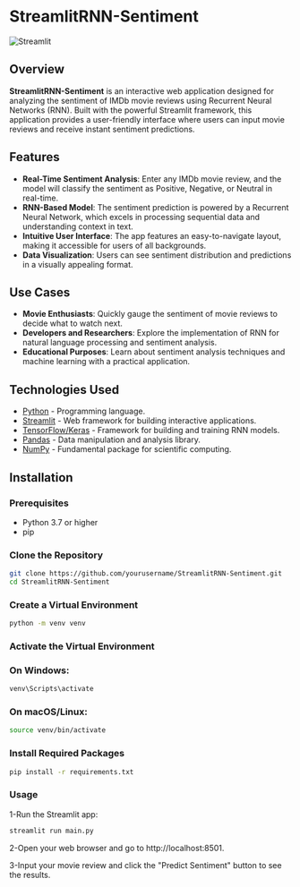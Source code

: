 # StreamlitRNN-Sentiment

![Streamlit](https://streamlit.io/images/brand/streamlit-mark-color.png)

## Overview
**StreamlitRNN-Sentiment** is an interactive web application designed for analyzing the sentiment of IMDb movie reviews using Recurrent Neural Networks (RNN). Built with the powerful Streamlit framework, this application provides a user-friendly interface where users can input movie reviews and receive instant sentiment predictions.

## Features
- **Real-Time Sentiment Analysis**: Enter any IMDb movie review, and the model will classify the sentiment as Positive, Negative, or Neutral in real-time.
- **RNN-Based Model**: The sentiment prediction is powered by a Recurrent Neural Network, which excels in processing sequential data and understanding context in text.
- **Intuitive User Interface**: The app features an easy-to-navigate layout, making it accessible for users of all backgrounds.
- **Data Visualization**: Users can see sentiment distribution and predictions in a visually appealing format.

## Use Cases
- **Movie Enthusiasts**: Quickly gauge the sentiment of movie reviews to decide what to watch next.
- **Developers and Researchers**: Explore the implementation of RNN for natural language processing and sentiment analysis.
- **Educational Purposes**: Learn about sentiment analysis techniques and machine learning with a practical application.

## Technologies Used
- [Python](https://www.python.org/) - Programming language.
- [Streamlit](https://streamlit.io/) - Web framework for building interactive applications.
- [TensorFlow/Keras](https://www.tensorflow.org/) - Framework for building and training RNN models.
- [Pandas](https://pandas.pydata.org/) - Data manipulation and analysis library.
- [NumPy](https://numpy.org/) - Fundamental package for scientific computing.

## Installation

### Prerequisites
- Python 3.7 or higher
- pip

### Clone the Repository
```bash
git clone https://github.com/yourusername/StreamlitRNN-Sentiment.git
cd StreamlitRNN-Sentiment
```

### Create a Virtual Environment
```bash
python -m venv venv
```
### Activate the Virtual Environment

### On Windows:
```bash
venv\Scripts\activate
```
### On macOS/Linux:
```bash
source venv/bin/activate
```
### Install Required Packages
```bash
pip install -r requirements.txt
```
### Usage
1-Run the Streamlit app:
```bash
streamlit run main.py
```
2-Open your web browser and go to http://localhost:8501.

3-Input your movie review and click the "Predict Sentiment" button to see the results.







